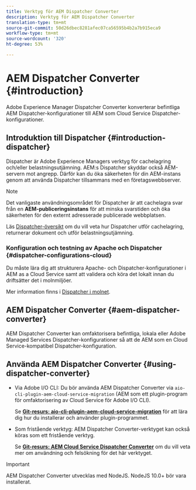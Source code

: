 ```yaml
---
title: Verktyg för AEM Dispatcher Converter
description: Verktyg för AEM Dispatcher Converter
translation-type: tm+mt
source-git-commit: 50d26dbec8281afec07ca56595b4b2a7b915eca9
workflow-type: tm+mt
source-wordcount: '320'
ht-degree: 53%

---
```



# AEM Dispatcher Converter {#introduction}

Adobe Experience Manager Dispatcher Converter konverterar befintliga AEM Dispatcher-konfigurationer till AEM som Cloud Service Dispatcher-konfigurationer.

## Introduktion till Dispatcher {#introduction-dispatcher}

Dispatcher är Adobe Experience Managers verktyg för cachelagring och/eller belastningsutjämning. AEM:s Dispatcher skyddar också AEM-servern mot angrepp. Därför kan du öka säkerheten för din AEM-instans genom att använda Dispatcher tillsammans med en företagswebbserver.

>[!NOTE]
>Det vanligaste användningsområdet för Dispatcher är att cachelagra svar från en **AEM-publiceringsinstans** för att minska svarstiden och öka säkerheten för den externt adresserade publicerade webbplatsen.

Läs [Dispatcher-översikt](https://docs.adobe.com/content/help/en/experience-manager-dispatcher/using/dispatcher.html) om du vill veta hur Dispatcher utför cachelagring, returnerar dokument och utför belastningsutjämning.

### Konfiguration och testning av Apache och Dispatcher {#dispatcher-configurations-cloud}

Du måste lära dig att strukturera Apache- och Dispatcher-konfigurationer i AEM as a Cloud Service samt att validera och köra det lokalt innan du driftsätter det i molnmiljöer.

Mer information finns i [Dispatcher i molnet](https://docs.adobe.com/content/help/en/experience-manager-cloud-service/implementing/content-delivery/disp-overview.html).

## AEM Dispatcher Converter {#aem-dispatcher-converter}

AEM Dispatcher Converter kan omfaktorisera befintliga, lokala eller Adobe Managed Services Dispatcher-konfigurationer så att de AEM som en Cloud Service-kompatibel Dispatcher-konfiguration.

## Använda AEM Dispatcher Converter {#using-dispatcher-converter} 

* Via Adobe I/O CLI: Du bör använda AEM Dispatcher Converter via `aio-cli-plugin-aem-cloud-service-migration` (AEM som ett plugin-program för omfaktorisering av Cloud Service för Adobe I/O CLI).

   Se **[Git-resurs: aio-cli-plugin-aem-cloud-service-migration](https://github.com/adobe/aio-cli-plugin-aem-cloud-service-migration#introduction)** för att lära dig hur du installerar och använder plugin-programmet.

* Som fristående verktyg: AEM Dispatcher Converter-verktyget kan också köras som ett fristående verktyg.

   Se **[Git-resurs: AEM Cloud Service Dispatcher Converter](https://github.com/adobe/aem-cloud-service-source-migration/tree/master/packages/dispatcher-converter)** om du vill veta mer om användning och felsökning för det här verktyget.

>[!IMPORTANT]
>AEM Dispatcher Converter utvecklas med NodeJS. NodeJS 10.0+ bör vara installerat.

